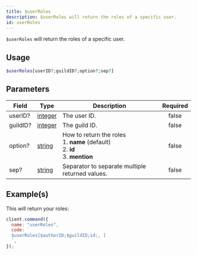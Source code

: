```yaml
---
title: $userRoles
description: $userRoles will return the roles of a specific user.
id: userRoles
---
```


`$userRoles` will return the roles of a specific user.

## Usage

```php
$userRoles[userID?;guildID?;option?;sep?]
```

## Parameters

| Field    | Type                                                                                                | Description                                                                                 | Required |
| -------- | --------------------------------------------------------------------------------------------------- | ------------------------------------------------------------------------------------------- | :------: |
| userID?  | [integer](https://developer.mozilla.org/en-US/docs/Web/JavaScript/Reference/Global_Objects/Integer) | The user ID.                                                                                |  false   |
| guildID? | [integer](https://developer.mozilla.org/en-US/docs/Web/JavaScript/Reference/Global_Objects/Integer) | The guild ID.                                                                               |  false   |
| option?  | [string](https://developer.mozilla.org/en-US/docs/Web/JavaScript/Reference/Global_Objects/String)   | How to return the roles <br /> 1. **name** (default) <br /> 2. **id** <br /> 3. **mention** |  false   |
| sep?     | [string](https://developer.mozilla.org/en-US/docs/Web/JavaScript/Reference/Global_Objects/String)   | Separator to separate multiple returned values.                                             |  false   |

## Example(s)

This will return your roles:

```javascript
client.command({
  name: "userRoles",
  code: `
  $userRoles[$authorID;$guildID;id;, ]
  `,
});
```
